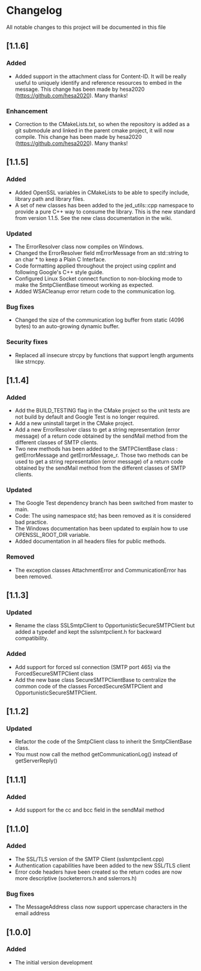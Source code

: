 # Changelog

All notable changes to this project will be documented in this file

## [1.1.6]

### Added

- Added support in the attachment class for Content-ID. It will be really
useful to uniquely identify and reference resources to embed in the message.
This change has been made by hesa2020 (https://github.com/hesa2020).
Many thanks!

### Enhancement

- Correction to the CMakeLists.txt, so when the repository is added as a git
submodule and linked in the parent cmake project, it will now compile.
This change has been made by hesa2020 (https://github.com/hesa2020).
Many thanks!

## [1.1.5]

### Added

- Added OpenSSL variables in CMakeLists to be able to specify include,
library path and library files.
- A set of new classes has been added to the jed_utils::cpp namespace
to provide a pure C++ way to consume the library. This is the new
standard from version 1.1.5. See the new class documentation in the wiki.

### Updated

- The ErrorResolver class now compiles on Windows.
- Changed the ErrorResolver field mErrorMessage from an std::string to an
char * to keep a Plain C Interface.
- Code formatting applied throughout the project using cpplint and following
Google's C++ style guide.
- Configured Linux Socket connect function to non-blocking mode to make
the SmtpClientBase timeout working as expected.
- Added WSACleanup error return code to the communication log.

### Bug fixes

- Changed the size of the communication log buffer from static (4096 bytes) to an
auto-growing dynamic buffer.

### Security fixes

- Replaced all insecure strcpy by functions that support length arguments like
strncpy.

## [1.1.4]

### Added

- Add the BUILD_TESTING flag in the CMake project so the unit tests are not
build by default and Google Test is no longer required.
- Add a new uninstall target in the CMake project.
- Add a new ErrorResolver class to get a string representation (error message)
of a return code obtained by the
  sendMail method from the different classes of SMTP clients.
- Two new methods has been added to the SMTPClientBase class : getErrorMessage
and getErrorMessage_r. Those two methods can be used to get a string
representation (error message) of a return code obtained by the sendMail
method from the different classes of SMTP clients.

### Updated

- The Google Test dependency branch has been switched from master to main.
- Code: The using namespace std; has been removed as it is considered bad practice.
- The Windows documentation has been updated to explain how to use
OPENSSL_ROOT_DIR variable.
- Added documentation in all headers files for public methods.

### Removed

- The exception classes AttachmentError and CommunicationError has been removed.

## [1.1.3]

### Updated

- Rename the class SSLSmtpClient to OpportunisticSecureSMTPClient but added a
typedef and kept the sslsmtpclient.h for backward compatibility.

### Added

- Add support for forced ssl connection (SMTP port 465) via the
ForcedSecureSMTPClient class
- Add the new base class SecureSMTPClientBase to centralize the common code of
the classes ForcedSecureSMTPClient and OpportunisticSecureSMTPClient.

## [1.1.2]

### Updated

- Refactor the code of the SmtpClient class to inherit the SmtpClientBase class.
- You must now call the method getCommunicationLog() instead of getServerReply()

## [1.1.1]

### Added

- Add support for the cc and bcc field in the sendMail method

## [1.1.0]

### Added

- The SSL/TLS version of the SMTP Client (sslsmtpclient.cpp)
- Authentication capabilities have been added to the new SSL/TLS client
- Error code headers have been created so the return codes are now more
descriptive (socketerrors.h and sslerrors.h)

### Bug fixes

- The MessageAddress class now support uppercase characters in the email address

## [1.0.0]

### Added

- The initial version development
